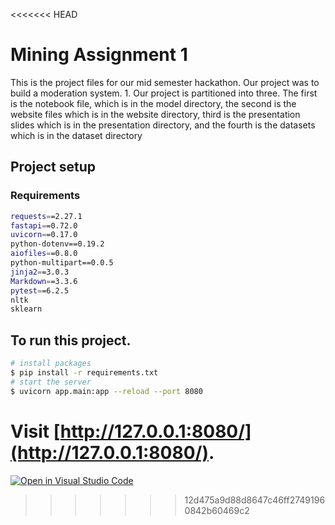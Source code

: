 <<<<<<< HEAD
# Mining Assignment 1

This is the project files for our mid semester hackathon. Our project was to build a moderation system.  1. Our project is partitioned into three. The first is the notebook file, which is in the model directory, the second is the website files which is in the website directory, third is the presentation slides which is in the presentation directory, and the fourth is the datasets which is in the dataset directory

## Project setup

### Requirements

```sh
requests==2.27.1
fastapi==0.72.0
uvicorn==0.17.0
python-dotenv==0.19.2
aiofiles==0.8.0
python-multipart==0.0.5
jinja2==3.0.3
Markdown==3.3.6
pytest==6.2.5
nltk
sklearn

```

## To run this project. 

```bash
# install packages
$ pip install -r requirements.txt
# start the server
$ uvicorn app.main:app --reload --port 8080
```

Visit [http://127.0.0.1:8080/](http://127.0.0.1:8080/).
=======
[![Open in Visual Studio Code](https://classroom.github.com/assets/open-in-vscode-c66648af7eb3fe8bc4f294546bfd86ef473780cde1dea487d3c4ff354943c9ae.svg)](https://classroom.github.com/online_ide?assignment_repo_id=8190826&assignment_repo_type=AssignmentRepo)
>>>>>>> 12d475a9d88d8647c46ff27491960842b60469c2
